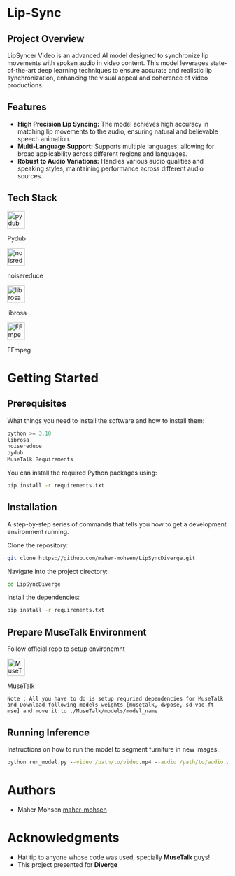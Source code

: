 # Lip-Sync
## Project Overview
LipSyncer Video is an advanced AI model designed to synchronize lip movements with spoken audio in video content. This model leverages state-of-the-art deep learning techniques to ensure accurate and realistic lip synchronization, enhancing the visual appeal and coherence of video productions.
## Features
- <b>High Precision Lip Syncing:</b> The model achieves high accuracy in matching lip movements to the audio, ensuring natural and believable speech animation.
- <b>Multi-Language Support:</b> Supports multiple languages, allowing for broad applicability across different regions and languages.
- <b>Robust to Audio Variations:</b>  Handles various audio qualities and speaking styles, maintaining performance across different audio sources.
## Tech Stack

<p align="left"> 
<!DOCTYPE html>
<html lang="en">
<head>
  <meta charset="UTF-8">
  <meta name="viewport" content="width=device-width, initial-scale=1.0">
</head>
<body>
  <div class="icon-container">
    <div>
      <a href="https://pypi.org/project/pydub/" target="_blank" rel="noreferrer">
        <img src="https://s3.dualstack.us-east-2.amazonaws.com/pythondotorg-assets/media/files/python-logo-only.svg" alt="pydub" width="40" height="40"/>
      </a>
      <p>Pydub</p>
    </div>
    <div>
      <a href="https://pypi.org/project/noisereduce/" target="_blank" rel="noreferrer">
        <img src="https://s3.dualstack.us-east-2.amazonaws.com/pythondotorg-assets/media/files/python-logo-only.svg" alt="noisreduce" width="40" height="40"/>
      </a>
      <p>noisereduce</p>
    </div>
    <div>
      <a href="https://librosa.org/" target="_blank" rel="noreferrer">
        <img src="https://avatars.githubusercontent.com/u/18124827?s=200&v=4" alt="librosa" width="40" height="40"/>
      </a>
      <p>librosa</p>
    </div>
    <div>
      <a href="https://www.ffmpeg.org/" target="_blank" rel="noreferrer">
        <img src="https://img.icons8.com/?size=512&id=32418&format=png" alt="FFmpeg" width="40" height="40"/>
      </a>
      <p>FFmpeg</p>
    </div>
  </div>
</body>
</html>


# Getting Started
## Prerequisites
What things you need to install the software and how to install them:
```py
python >= 3.10
librosa
noisereduce
pydub
MuseTalk Requirements
```
You can install the required Python packages using:
```bash
pip install -r requirements.txt
```
## Installation
A step-by-step series of commands that tells you how to get a development environment running.

Clone the repository:
```bash
git clone https://github.com/maher-mohsen/LipSyncDiverge.git
```
Navigate into the project directory:
```cmd
cd LipSyncDiverge
```
Install the dependencies:
```cmd
pip install -r requirements.txt
```
## Prepare MuseTalk Environment
Follow official repo to setup environemnt
<html lang="en">
<head>
  <meta charset="UTF-8">
  <meta name="viewport" content="width=device-width, initial-scale=1.0">
</head>
<body>
  <div class="icon-container">
    <div>
      <a href="https://github.com/TMElyralab/MuseTalk/tree/main" target="_blank" rel="noreferrer">
        <img src="https://avatars.githubusercontent.com/u/163981778?s=48&v=4" alt="MuseTalk" width="40" height="40"/>
      </a>
      <p>MuseTalk</p>
    </div>
  </div>
</body>
</html>

```
Note : All you have to do is setup requried dependencies for MuseTalk and Download following models weights [musetalk, dwpose, sd-vae-ft-mse] and move it to ./MuseTalk/models/model_name
```
## Running Inference
Instructions on how to run the model to segment furniture in new images.
```cmd
python run_model.py --video /path/to/video.mp4 --audio /path/to/audio.wav
```
# Authors
- Maher Mohsen <a href="https://github.com/maher-mohsen">maher-mohsen</a>

# Acknowledgments
- Hat tip to anyone whose code was used, specially <b>MuseTalk</b> guys!
- This project presented for <b>Diverge</b>

